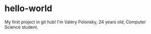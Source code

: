 # hello-world
My first project in git hub!
I'm Valery Polonsky, 24 years old, Computer Science student.
